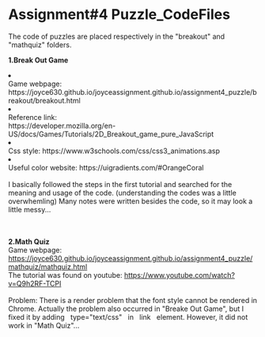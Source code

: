 # Assignment#4 Puzzle_CodeFiles

The code of puzzles are placed respectively in the "breakout" and "mathquiz" folders.

<b>1.Break Out Game</b>
<li><br>Game webpage: https://joyce630.github.io/joyceassignment.github.io/assignment4_puzzle/breakout/breakout.html
<li><br>Reference link:
<br>https://developer.mozilla.org/en-US/docs/Games/Tutorials/2D_Breakout_game_pure_JavaScript 
<li><br>Css style: https://www.w3schools.com/css/css3_animations.asp
<li><br>Useful color website: https://uigradients.com/#OrangeCoral
<br><br>I basically followed the steps in the first tutorial and searched for the meaning and usage of the code. (understanding the codes was a little overwhemling) Many notes were written besides the code, so it may look a little messy...



<br><br>
<b>2.Math Quiz</b>
<br>Game webpage: https://joyce630.github.io/joyceassignment.github.io/assignment4_puzzle/mathquiz/mathquiz.html
<br>The tutorial was found on youtube: https://www.youtube.com/watch?v=Q9h2RF-TCPI
<br><br>Problem: There is a render problem that the font style cannot be rendered in Chrome. Actually the problem also occurred in "Breake Out Game", but I fixed it by adding &nbsp;&nbsp;type="text/css"&nbsp;&nbsp; in &nbsp;&nbsp;link&nbsp;&nbsp; element. However, it did not work in "Math Quiz"...
